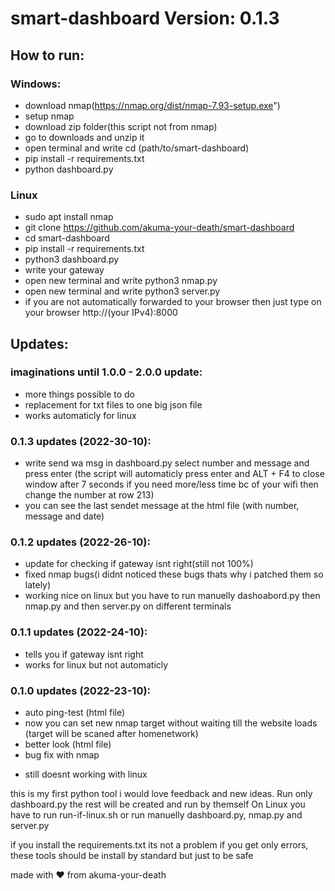 # smart-dashboard Version: 0.1.3

## How to run:

### Windows:
+ download nmap(https://nmap.org/dist/nmap-7.93-setup.exe")
+ setup nmap
+ download zip folder(this script not from nmap)
+ go to downloads and unzip it
+ open terminal and write cd (path/to/smart-dashboard)
+ pip install -r requirements.txt
+ python dashboard.py
###
### Linux
+ sudo apt install nmap
+ git clone https://github.com/akuma-your-death/smart-dashboard
+ cd smart-dashboard
+ pip install -r requirements.txt
+ python3 dashboard.py 
+ write your gateway
+ open new terminal and write python3 nmap.py
+ open new terminal and write python3 server.py
+ if you are not automatically forwarded to your browser then just type on your browser http://(your IPv4):8000
###

## Updates:

### imaginations until 1.0.0 - 2.0.0 update:
+ more things possible to do
+ replacement for txt files to one big json file
+ works automaticly for linux

### 0.1.3 updates (2022-30-10):
+ write send wa msg in dashboard.py select number and message and press enter (the script will automaticly press enter and ALT + F4 to close window after 7 seconds if you need more/less time bc of your wifi then change the number at row 213)
+ you can see the last sendet message at the html file (with number, message and date)

### 0.1.2 updates (2022-26-10):
+ update for checking if gateway isnt right(still not 100%)
+ fixed nmap bugs(i didnt noticed these bugs thats why i patched them so lately)
+ working nice on linux but you have to run manuelly dashoabord.py then nmap.py and then server.py on different terminals

### 0.1.1 updates (2022-24-10):
+ tells you if gateway isnt right
+ works for linux but not automaticly

### 0.1.0 updates (2022-23-10):
+ auto ping-test (html file)
+ now you can set new nmap target without waiting till the website loads (target will be scaned after homenetwork)
+ better look (html file)
+ bug fix with nmap
- still doesnt working with linux

this is my first python tool i would love feedback and new ideas.
Run only dashboard.py the rest will be created and run by themself
On Linux you have to run run-if-linux.sh or run manuelly dashboard.py, nmap.py and server.py

if you install the requirements.txt its not a problem if you get only errors, these tools should be install by standard but just to be safe

made with ❤️ from akuma-your-death
